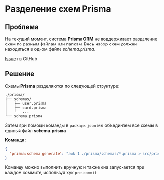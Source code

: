 # Разделение схем Prisma
## Проблема
На текущий момент, система **Prisma ORM** не поддерживает разделение схем по разным файлам или папкам. 
Весь набор схем должен находиться в одном файле *schema.prisma*. 

[Issue](https://github.com/prisma/prisma/issues/2377) на GitHub


## Решение
Схемы **Prisma** разделяются по следующей структуре:
```
./prisma/
├── schemas/
│   ├── user.prisma
│   ├── card.prisma
│   └── ...
└── schema.prisma
```

Затем при помощи команды в `package.json` мы объединяем 
все схемы в единый файл **schema.prisma**

**Команда:**
```json
{
  "prisma:schema:generate": "awk 1 ./prisma/schemas/*.prisma > src/prisma/schema.prisma && npx prisma format --schema src/prisma/schema.prisma"
}
```

Команду можно выполнить вручную и также она запускается при каждом коммите, используя хук `pre-commit`
